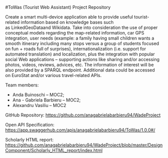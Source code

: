 #ToWas (Tourist Web Assistant) Project Repository

Create a smart multi-device application able to provide useful tourist-related information based on knowledge bases such as LinkedGeoDataand Wikidata. Take into consideration the use of proper conceptual models regarding the map-related information, car GPS integration, user needs (example: a family having small children wants a smooth itinerary including many stops versus a group of students focused on fun + roads full of surprises), internationalization (i.e. support for automated translation) and localization, plus the integration with popular social Web applications – supporting actions like sharing and/or accessing photos, videos, reviews, advices, etc. The information of interest will be also provided by a SPARQL endpoint. Additional data could be accessed on EuroStat and/or various travel-related APIs.

Team members:  
* Anda Buinoschi – MOC2;
*  Ana - Gabriela Barbieru – MOC2;
*  Alexandru Vasiliu – MOC2

GitHub Repository: https://github.com/anagabrielabarbieru94/WadeProject

Open API Specification: https://app.swaggerhub.com/apis/anagabrielabarbieru94/ToWas/1.0.0#/

Scholarly HTML report: https://github.com/anagabrielabarbieru94/WadeProject/blob/master/DesignComponent/Scholarly_HTML_report/index.html
